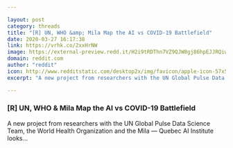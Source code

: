 ```yaml
---

layout: post
category: threads
title: "[R] UN, WHO &amp; Mila Map the AI vs COVID-19 Battlefield"
date: 2020-03-27 16:17:38
link: https://vrhk.co/2xxHrNW
image: https://external-preview.redd.it/H2i9tRDThn7VZ9QJW8gj86hpEJJRQiw54dWwohwdY0Y.jpg?width=778&height=407.329842932&auto=webp&crop=778:407.329842932,smart&s=2138f498f8bf0e93db6cc7973bee631bea2e92d0
domain: reddit.com
author: "reddit"
icon: http://www.redditstatic.com/desktop2x/img/favicon/apple-icon-57x57.png
excerpt: "A new project from researchers with the UN Global Pulse Data Science Team, the World Health Organization and the Mila — Quebec AI Institute looks..."

---
```


### [R] UN, WHO &amp; Mila Map the AI vs COVID-19 Battlefield

A new project from researchers with the UN Global Pulse Data Science Team, the World Health Organization and the Mila — Quebec AI Institute looks...